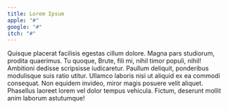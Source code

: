```yaml
---
title: Lorem Ipsum
apple: "#"
google: "#"
itch: "#"
---
```

Quisque placerat facilisis egestas cillum dolore. Magna pars studiorum, prodita quaerimus. Tu quoque, Brute, fili mi, nihil timor populi, nihil!
Ambitioni dedisse scripsisse iudicaretur. Paullum deliquit, ponderibus modulisque suis ratio utitur. Ullamco laboris nisi ut aliquid ex ea commodi consequat. Non equidem invideo, miror magis posuere velit aliquet. Phasellus laoreet lorem vel dolor tempus vehicula. Fictum, deserunt mollit anim laborum astutumque!
